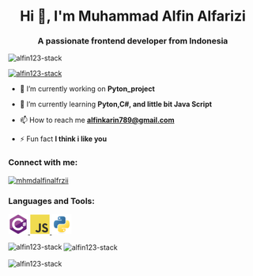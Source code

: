 <h1 align="center">Hi 👋, I'm Muhammad Alfin Alfarizi</h1>
<h3 align="center">A passionate frontend developer from Indonesia</h3>

<p align="left"> <img src="https://komarev.com/ghpvc/?username=alfin123-stack&label=Profile%20views&color=0e75b6&style=flat" alt="alfin123-stack" /> </p>

<p align="left"> <a href="https://github.com/ryo-ma/github-profile-trophy"><img src="https://github-profile-trophy.vercel.app/?username=alfin123-stack" alt="alfin123-stack" /></a> </p>

- 🔭 I’m currently working on **Pyton_project**

- 🌱 I’m currently learning **Pyton,C#, and little bit Java Script**

- 📫 How to reach me **alfinkarin789@gmail.com**

- ⚡ Fun fact **I think i like you**

<h3 align="left">Connect with me:</h3>
<p align="left">
<a href="https://instagram.com/mhmdalfinalfrzii" target="blank"><img align="center" src="https://raw.githubusercontent.com/rahuldkjain/github-profile-readme-generator/master/src/images/icons/Social/instagram.svg" alt="mhmdalfinalfrzii" height="30" width="40" /></a>
</p>

<h3 align="left">Languages and Tools:</h3>
<p align="left"> <a href="https://www.w3schools.com/cs/" target="_blank" rel="noreferrer"> <img src="https://raw.githubusercontent.com/devicons/devicon/master/icons/csharp/csharp-original.svg" alt="csharp" width="40" height="40"/> </a> <a href="https://developer.mozilla.org/en-US/docs/Web/JavaScript" target="_blank" rel="noreferrer"> <img src="https://raw.githubusercontent.com/devicons/devicon/master/icons/javascript/javascript-original.svg" alt="javascript" width="40" height="40"/> </a> <a href="https://www.python.org" target="_blank" rel="noreferrer"> <img src="https://raw.githubusercontent.com/devicons/devicon/master/icons/python/python-original.svg" alt="python" width="40" height="40"/> </a> </p>

<p><img align="left" src="https://github-readme-stats.vercel.app/api/top-langs?username=alfin123-stack&show_icons=true&locale=en&layout=compact" alt="alfin123-stack" /></p>

<p>&nbsp;<img align="center" src="https://github-readme-stats.vercel.app/api?username=alfin123-stack&show_icons=true&locale=en" alt="alfin123-stack" /></p>

<p><img align="center" src="https://github-readme-streak-stats.herokuapp.com/?user=alfin123-stack&" alt="alfin123-stack" /></p>
